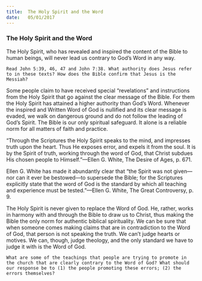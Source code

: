 ```yaml
---
title:  The Holy Spirit and the Word
date:   05/01/2017
---
```


### The Holy Spirit and the Word

The Holy Spirit, who has revealed and inspired the content of the Bible to human beings, will never lead us contrary to God’s Word in any way.

`Read John 5:39, 46, 47 and John 7:38. What authority does Jesus refer to in these texts? How does the Bible confirm that Jesus is the Messiah?`

Some people claim to have received special “revelations” and instructions from the Holy Spirit that go against the clear message of the Bible. For them the Holy Spirit has attained a higher authority than God’s Word. Whenever the inspired and Written Word of God is nullified and its clear message is evaded, we walk on dangerous ground and do not follow the leading of God’s Spirit. The Bible is our only spiritual safeguard. It alone is a reliable norm for all matters of faith and practice. 

“Through the Scriptures the Holy Spirit speaks to the mind, and impresses truth upon the heart. Thus He exposes error, and expels it from the soul. It is by the Spirit of truth, working through the word of God, that Christ subdues His chosen people to Himself.”—Ellen G. White, The Desire of Ages, p. 671.

Ellen G. White has made it abundantly clear that “the Spirit was not given—nor can it ever be bestowed—to supersede the Bible; for the Scriptures explicitly state that the word of God is the standard by which all teaching and experience must be tested.”—Ellen G. White, The Great Controversy, p. 9.

The Holy Spirit is never given to replace the Word of God. He, rather, works in harmony with and through the Bible to draw us to Christ, thus making the Bible the only norm for authentic biblical spirituality. We can be sure that when someone comes making claims that are in contradiction to the Word of God, that person is not speaking the truth. We can’t judge hearts or motives. We can, though, judge theology, and the only standard we have to judge it with is the Word of God.

`What are some of the teachings that people are trying to promote in the church that are clearly contrary to the Word of God? What should our response be to (1) the people promoting these errors; (2) the errors themselves?`	